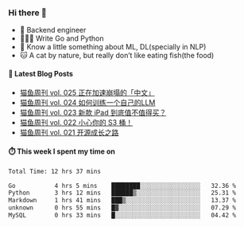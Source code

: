 ### Hi there 👋

- 🔧 Backend engineer
- 👨🏻‍💻 Write Go and Python
- 🔭 Know a little something about ML, DL(specially in NLP)
- 🐱 A cat by nature, but really don’t like eating fish(the food)

#### 📖 Latest Blog Posts
<!-- BLOG-POST-LIST:START -->
- [猫鱼周刊 vol. 025 正在加速崩塌的「中文」](https://ameow.xyz/archives/weekly-025)
- [猫鱼周刊 vol. 024 如何训练一个自己的LLM](https://ameow.xyz/archives/weekly-024)
- [猫鱼周刊 vol. 023 新款 iPad 到底值不值得买？](https://ameow.xyz/archives/weekly-023)
- [猫鱼周刊 vol. 022 小心你的 S3 桶！](https://ameow.xyz/archives/weekly-022)
- [猫鱼周刊 vol. 021 开源成长之路](https://ameow.xyz/archives/weekly-021)
<!-- BLOG-POST-LIST:END -->

#### ⏱️ This week I spent my time on
<!--START_SECTION:waka-->

```txt
Total Time: 12 hrs 37 mins

Go           4 hrs 5 mins    ████████░░░░░░░░░░░░░░░░░   32.36 %
Python       3 hrs 12 mins   ██████▒░░░░░░░░░░░░░░░░░░   25.31 %
Markdown     1 hrs 41 mins   ███▒░░░░░░░░░░░░░░░░░░░░░   13.37 %
unknown      0 hrs 55 mins   █▓░░░░░░░░░░░░░░░░░░░░░░░   07.29 %
MySQL        0 hrs 33 mins   █░░░░░░░░░░░░░░░░░░░░░░░░   04.42 %
```

<!--END_SECTION:waka-->

<!--
**LeslieLeung/LeslieLeung** is a ✨ _special_ ✨ repository because its `README.md` (this file) appears on your GitHub profile.

Here are some ideas to get you started:

- 🔭 I’m currently working on ...
- 🌱 I’m currently learning ...
- 👯 I’m looking to collaborate on ...
- 🤔 I’m looking for help with ...
- 💬 Ask me about ...
- 📫 How to reach me: ...
- 😄 Pronouns: ...
- ⚡ Fun fact: ...
-->
